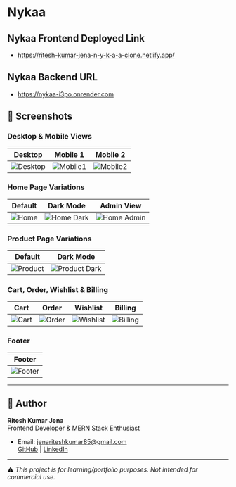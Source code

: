 # Nykaa

## Nykaa Frontend Deployed Link 
-  https://ritesh-kumar-jena-n-y-k-a-a-clone.netlify.app/

## Nykaa Backend URL
- https://nykaa-i3po.onrender.com


## 📸 Screenshots

### Desktop & Mobile Views

| Desktop | Mobile 1 | Mobile 2 |
|---------|----------|----------|
| ![Desktop](https://res.cloudinary.com/dy9gltg7s/image/upload/v1759536300/Screenshot_2025-10-04_050050_kxpjbv.png) | ![Mobile1](https://res.cloudinary.com/dy9gltg7s/image/upload/v1759536441/Screenshot_2025-10-04_051423_vu4jh2.png) | ![Mobile2](https://res.cloudinary.com/dy9gltg7s/image/upload/v1759536609/Screenshot_2025-10-04_051537_mrsgoe.png) |

### Home Page Variations

| Default | Dark Mode | Admin View |
|---------|-----------|------------|
| ![Home](https://res.cloudinary.com/dy9gltg7s/image/upload/v1759536697/Screenshot_2025-10-04_050223_jrvne1.png) | ![Home Dark](https://res.cloudinary.com/dy9gltg7s/image/upload/v1759536772/Screenshot_2025-10-04_050405_l5csly.png) | ![Home Admin](https://res.cloudinary.com/dy9gltg7s/image/upload/v1759536911/Screenshot_2025-10-04_050449_coy4tt.png) |

### Product Page Variations

| Default | Dark Mode |
|---------|-----------|
| ![Product](https://res.cloudinary.com/dy9gltg7s/image/upload/v1759536950/Screenshot_2025-10-04_050716_ofe88q.png) | ![Product Dark](https://res.cloudinary.com/dy9gltg7s/image/upload/v1759536998/Screenshot_2025-10-04_050734_a5hp06.png) |

### Cart, Order, Wishlist & Billing

| Cart | Order | Wishlist | Billing |
|------|-------|----------|---------|
| ![Cart](https://res.cloudinary.com/dy9gltg7s/image/upload/v1759537073/Screenshot_2025-10-04_050816_bf41qi.png) | ![Order](https://res.cloudinary.com/dy9gltg7s/image/upload/v1759537117/Screenshot_2025-10-04_050538_ifxifn.png) | ![Wishlist](https://res.cloudinary.com/dy9gltg7s/image/upload/v1759537278/Screenshot_2025-10-04_050650_qxptoo.png) | ![Billing](https://res.cloudinary.com/dy9gltg7s/image/upload/v1759537321/Screenshot_2025-10-04_051152_h8gytq.png) |

### Footer

| Footer |
|--------|
| ![Footer](https://res.cloudinary.com/dy9gltg7s/image/upload/v1759537373/Screenshot_2025-10-04_052004_bhysaa.png) |


---

## 💼 Author

**Ritesh Kumar Jena**  
Frontend Developer & MERN Stack Enthusiast 
- Email: jenariteshkumar85@gmail.com  
[GitHub](https://github.com/Ritesh-kumar-jena) | [LinkedIn](http://www.linkedin.com/in/ritesh-kumar-jena-aa6407270)

---

⚠️ *This project is for learning/portfolio purposes. Not intended for commercial use.*

